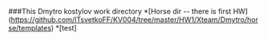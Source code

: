 ﻿###This Dmytro kostylov work directory
*[Horse dir -- there is first HW] (https://github.com/ITsvetkoFF/KV004/tree/master/HW1/Xteam/Dmytro/horse/templates)
*[test]